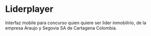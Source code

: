 Liderplayer
===========

Interfaz mobile para concurso quien quiere ser lider inmobilirio, de la empresa Araujo y Segovia SA de Cartagena Colombia.

